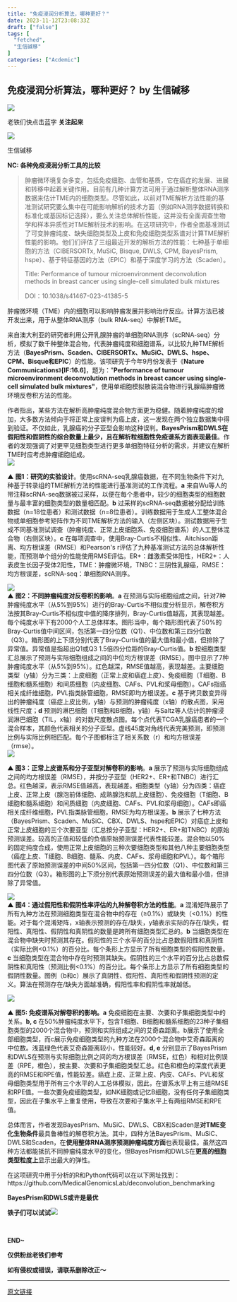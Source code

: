 ```yaml
---
title: "免疫浸润分析算法，哪种更好？"
date: 2023-11-12T23:08:33Z
draft: ["false"]
tags: [
  "fetched",
  "生信碱移"
]
categories: ["Acdemic"]
---
```

免疫浸润分析算法，哪种更好？ by 生信碱移
------
<div><section data-tool="markdown编辑器" data-website="https://markdown.com.cn/editor"><section powered-by="xiumi.us"><section><section powered-by="xiumi.us"><section><section><section powered-by="xiumi.us"><section><section powered-by="xiumi.us"><section><img data-ratio="1.0324675324675325" data-src="https://mmbiz.qpic.cn/mmbiz_gif/lN9Tp5oiaqHFn9Rg6MwMU3ukMR9ROPh7bf7QWHEMwhUBUwSUKFsV8oK9noHic3jLaeJVQewHJcLq1cTXVAat35Tw/640?wx_fmt=gif&amp;tp=wxpic&amp;wxfrom=5&amp;wx_lazy=1" data-type="gif" data-w="154" src="https://mmbiz.qpic.cn/mmbiz_gif/lN9Tp5oiaqHFn9Rg6MwMU3ukMR9ROPh7bf7QWHEMwhUBUwSUKFsV8oK9noHic3jLaeJVQewHJcLq1cTXVAat35Tw/640?wx_fmt=gif&amp;tp=wxpic&amp;wxfrom=5&amp;wx_lazy=1"></section></section></section></section></section><section><section powered-by="xiumi.us"><section><p><span>老铁们快点击蓝字 <strong>关注起来</strong></span></p></section></section></section><section><section powered-by="xiumi.us"><section><section powered-by="xiumi.us"><section><img data-ratio="1.0324675324675325" data-src="https://mmbiz.qpic.cn/mmbiz_gif/lN9Tp5oiaqHFn9Rg6MwMU3ukMR9ROPh7bf7QWHEMwhUBUwSUKFsV8oK9noHic3jLaeJVQewHJcLq1cTXVAat35Tw/640?wx_fmt=gif&amp;tp=wxpic&amp;wxfrom=5&amp;wx_lazy=1" data-type="gif" data-w="154" src="https://mmbiz.qpic.cn/mmbiz_gif/lN9Tp5oiaqHFn9Rg6MwMU3ukMR9ROPh7bf7QWHEMwhUBUwSUKFsV8oK9noHic3jLaeJVQewHJcLq1cTXVAat35Tw/640?wx_fmt=gif&amp;tp=wxpic&amp;wxfrom=5&amp;wx_lazy=1"></section></section></section></section></section></section></section></section></section><section data-mpa-powered-by="yiban.io" data-darkmode-bgcolor-16095509242984="rgb(25, 25, 25)" data-darkmode-original-bgcolor-16095509242984="rgb(255, 255, 255)" data-style='white-space: normal; max-width: 100%; letter-spacing: 0.544px; text-size-adjust: auto; background-color: rgb(255, 255, 255); font-family: "Helvetica Neue", Helvetica, "Hiragino Sans GB", "Microsoft YaHei", Arial, sans-serif; box-sizing: border-box !important; overflow-wrap: break-word !important;'><section data-darkmode-bgcolor-16095509242984="rgb(25, 25, 25)" data-darkmode-original-bgcolor-16095509242984="rgb(255, 255, 255)"><section data-darkmode-bgcolor-16095509242984="rgb(25, 25, 25)" data-darkmode-original-bgcolor-16095509242984="rgb(255, 255, 255)"><section data-id="85660" data-custom="rgb(117, 117, 118)" data-color="rgb(117, 117, 118)" data-darkmode-bgcolor-16095509242984="rgb(25, 25, 25)" data-darkmode-original-bgcolor-16095509242984="rgb(255, 255, 255)"><section data-darkmode-bgcolor-16095509242984="rgb(25, 25, 25)" data-darkmode-original-bgcolor-16095509242984="rgb(255, 255, 255)"><section data-darkmode-bgcolor-16095509242984="rgb(25, 25, 25)" data-darkmode-original-bgcolor-16095509242984="rgb(255, 255, 255)"><section data-darkmode-bgcolor-16095509242984="rgb(25, 25, 25)" data-darkmode-original-bgcolor-16095509242984="rgb(255, 255, 255)"><section data-darkmode-bgcolor-16095509242984="rgb(25, 25, 25)" data-darkmode-original-bgcolor-16095509242984="rgb(255, 255, 255)"><section data-darkmode-bgcolor-16095509242984="rgb(25, 25, 25)" data-darkmode-original-bgcolor-16095509242984="rgb(255, 255, 255)"><section data-id="85660" data-custom="rgb(117, 117, 118)" data-color="rgb(117, 117, 118)" data-darkmode-bgcolor-16095509242984="rgb(25, 25, 25)" data-darkmode-original-bgcolor-16095509242984="rgb(255, 255, 255)"><section data-darkmode-bgcolor-16095509242984="rgb(25, 25, 25)" data-darkmode-original-bgcolor-16095509242984="rgb(255, 255, 255)" data-style="margin-top: 2em; padding-top: 0.5em; padding-bottom: 0.5em; max-width: 100%; border-style: solid none; text-decoration: inherit; border-top-color: rgb(204, 204, 204); border-bottom-color: rgb(204, 204, 204); border-top-width: 1px; border-bottom-width: 1px; box-sizing: border-box !important; overflow-wrap: break-word !important;"><p data-darkmode-bgcolor-16095509242984="rgb(25, 25, 25)" data-darkmode-original-bgcolor-16095509242984="rgb(255, 255, 255)"><span>生信碱移</span></p><section><strong>NC: 各种免疫浸润分析工具的<strong>比较</strong></strong></section></section></section></section></section></section></section></section></section></section></section></section><blockquote data-type="2" data-url="" data-author-name="" data-content-utf8-length="68" data-source-title="" data-darkmode-bgcolor-16095509242984="rgb(25, 25, 25)" data-darkmode-original-bgcolor-16095509242984="rgb(255, 255, 255)" data-darkmode-color-16095509242984="rgba(163, 163, 163, 0.498)" data-darkmode-original-color-16095509242984="rgba(0, 0, 0, 0.498)" data-style='color: rgba(0, 0, 0, 0.498); white-space: normal; max-width: 100%; letter-spacing: 0.544px; font-family: -apple-system-font, system-ui, "Helvetica Neue", "PingFang SC", "Hiragino Sans GB", "Microsoft YaHei UI", "Microsoft YaHei", Arial, sans-serif; background-color: rgb(255, 255, 255); box-sizing: border-box !important; overflow-wrap: break-word !important;'><p><span>肿瘤微环境复杂多变，包括免疫细胞、血管和基质，它在癌症的发展、进展和转移中起着关键作用。目前有几种计算方法可用于通过解析整体RNA测序数据来估计TME内的细胞类型。尽管如此，以前对TME解析方法性能的基准测试研究要么集中在可能影响解析的技术方面（例如RNA测序数据转换和标准化或基因标记选择），要么关注总体解析性能，这并没有全面调查生物学和样本异质性对TME解析技术的影响。在这项研究中，作者全面基准测试了可变肿瘤纯度、缺失细胞类型及上皮和免疫细胞类型系谱对计算TME解析性能的影响。他们们评估了三组最近开发的解析方法的性能：七种基于单细胞的方法（CIBERSORTx, MuSiC, Bisque, DWLS, CPM, BayesPrism, hspe）、基于特征基因的方法（EPIC）和基于深度学习的方法（Scaden）。</span></p><p><span>Title: Performance of tumour microenvironment deconvolution methods in breast cancer using single-cell simulated bulk mixtures</span></p><section><span>DOI：</span><span>10.1038/s41467-023-41385-5</span></section></blockquote></section><section data-tool="markdown编辑器" data-website="https://markdown.com.cn/editor"><p><span>肿瘤微环境（TME）内的细胞可以影响肿瘤发展并影响治疗反应。计算方法已被开发出来，用于从整体RNA测序（bulk RNA-seq）中解析TME。</span></p><p><span><span>来自</span>澳大利亚的研究者利用公开乳腺肿瘤的单细胞RNA测序（scRNA-seq）分析，模拟了数千种整体混合物，代表肿瘤纯度和细胞谱系，以比较九种TME解析方法（<strong>BayesPrism、Scaden、CIBERSORTx、MuSiC、DWLS、hspe、CPM、Bisque和EPIC</strong>）的性能。</span><span>该项研究于今年9月份发表于《<strong><span>Nature Communications</span></strong>》</span><span><strong><span>[IF:16.6]</span></strong></span><span>，题为："<strong><span>Performance of tumour microenvironment deconvolution methods in breast cancer using single-cell simulated bulk mixtures<span>"</span></span></strong>，使用单细胞模拟散装混合物进行乳腺癌肿瘤微环境反卷积方法的性能。</span><span></span></p><section><span>作者指出，某些方法在解析高肿瘤纯度混合物方面更为稳健。随着肿瘤纯度的增加，大多数方法倾向于将正常上皮误判为癌上皮，这一发现在两个独立数据集中得到验证。不仅如此，乳腺癌的分子亚型会影响这种误判。<strong>BayesPrism和DWLS在假阳性和假阴性的综合数量上最少，且在解析粒细胞性免疫谱系方面表现最佳</strong>。作者的发现强调了对更罕见细胞类型进行更多单细胞特征分析的需求，并建议在解析TME时应考虑肿瘤细胞组成<span>。</span></span></section><section><span><img data-backh="840" data-backw="518" data-ratio="1.6222222222222222" data-src="https://mmbiz.qpic.cn/sz_mmbiz_png/LvUIqvYKCeUxzOicw8f9nhDaiarYZZVUFXf3icUe9M1t2svmUJ1ynkEVg4KYic1uV5lYaxsrAjiccx4NEVmfNskz7Ew/640?wx_fmt=png" data-type="png" data-w="1080" src="https://mmbiz.qpic.cn/sz_mmbiz_png/LvUIqvYKCeUxzOicw8f9nhDaiarYZZVUFXf3icUe9M1t2svmUJ1ynkEVg4KYic1uV5lYaxsrAjiccx4NEVmfNskz7Ew/640?wx_fmt=png"></span></section><p>▲ <strong>图1：研究的实验设计</strong>。使用scRNA-seq乳腺癌数据，在不同生物条件下对九种基于转录组的TME解析方法的性能进行基准测试的工作流程。<span><strong>a</strong></span> 来自Wu等人的带注释scRNA-seq数据被过采样，以便在每个患者中，较少的细胞类型的细胞数量与最丰富的细胞类型的数量相匹配。<span><strong>b</strong></span> 过采样的scRNA-seq数据被分配给训练数据（n=18位患者）和测试数据（n=8位患者）。训练数据用于生成人工整体混合物或单细胞参考矩阵作为不同TME解析方法的输入（左侧区块）。测试数据用于生成不同基准测试调查（肿瘤纯度、正常上皮细胞系、免疫细胞谱系）的人工整体混合物（右侧区块）。<span><strong>c</strong></span> 在每项调查中，使用Bray-Curtis不相似性、Aitchison距离、均方根误差（RMSE）和Pearson's r评估了九种基准测试方法的总体解析性能，而预测单个组分的性能使用RMSE评估。ER+：雌激素受体阳性，HER2+：人表皮生长因子受体2阳性，TME：肿瘤微环境，TNBC：三阴性乳腺癌，RMSE：均方根误差，scRNA-seq：单细胞RNA测序。</p><p data-class="mbImgTitle"><span></span></p><section><img data-backh="818" data-backw="518" data-ratio="1.5796296296296297" data-src="https://mmbiz.qpic.cn/sz_mmbiz_png/LvUIqvYKCeUxzOicw8f9nhDaiarYZZVUFXmJ7Gj2ZOJZgKKm6VVZiaXDaVYmR1ByVv8IRQkkK0C1Dic9vPiaJ5Gw1Rw/640?wx_fmt=png" data-type="png" data-w="1080" src="https://mmbiz.qpic.cn/sz_mmbiz_png/LvUIqvYKCeUxzOicw8f9nhDaiarYZZVUFXmJ7Gj2ZOJZgKKm6VVZiaXDaVYmR1ByVv8IRQkkK0C1Dic9vPiaJ5Gw1Rw/640?wx_fmt=png"></section><section>▲ <strong>图2：不同肿瘤纯度对反卷积的影响</strong>。<span><strong>a</strong></span> 在预测与实际细胞组成之间，针对7种肿瘤纯度水平（从5%到95%）进行的Bray-Curtis不相似度分析显示，解卷积方法按其Bray-Curtis不相似度中值的降序排列<span>，Bray-Curtis值越高</span>，其表现越差。每个纯度水平下有2000个人工总体样本。图形当中，每个箱形图代表了50%的Bray-Curtis值中间区间，包括第一四分位数（Q1）、中位数和第三四分位数（Q3）。箱形图的上下须分别代表了Bray-Curtis值的最大值和最小值，但排除了异常值。异常值是指超出Q1或Q3 1.5倍四分位距的Bray-Curtis值。<span><strong>b</strong></span> <span>按细胞类型汇总</span>展示了预测与实际细胞组成之间的中位均方根误差（RMSE）。图中显示了7种肿瘤纯度水平（从5%到95%）。红色越深，RMSE值越高，表现越差。主要细胞类型（y轴）分为三类：上皮细胞（正常上皮和癌症上皮）、免疫细胞（T细胞、B细胞和髓系细胞）和间质细胞（内皮细胞、CAFs、PVL和浆母细胞）。CAFs指癌相关成纤维细胞，PVL指类脉管细胞，RMSE即均方根误差。<span><strong>c</strong></span> 基于拷贝数变异得出的肿瘤纯度（癌症上皮比例，y轴）与预测的肿瘤纯度（x轴）的散点图，采用线性尺度；<span><strong>d</strong></span> 预测的淋巴细胞（T细胞和B细胞，y轴）与Saltz等人估计的肿瘤浸润淋巴细胞（TIL，x轴）的对数尺度散点图。每个点代表TCGA乳腺癌患者的一个混合样本，其颜色代表相关的分子亚型。虚线45度对角线代表完美预测，即预测比例与实际比例相匹配。每个子图都标注了相关系数（r）和均方根误差（rmse）。</section><section><span><img data-backh="541" data-backw="518" data-ratio="1.0435185185185185" data-src="https://mmbiz.qpic.cn/sz_mmbiz_png/LvUIqvYKCeUxzOicw8f9nhDaiarYZZVUFXNaeWP48CYJ8T0eI8KhVDibGCnxVhIRTib8pgMfLqzE9dcuF484ZCJcPA/640?wx_fmt=png" data-type="png" data-w="1080" src="https://mmbiz.qpic.cn/sz_mmbiz_png/LvUIqvYKCeUxzOicw8f9nhDaiarYZZVUFXNaeWP48CYJ8T0eI8KhVDibGCnxVhIRTib8pgMfLqzE9dcuF484ZCJcPA/640?wx_fmt=png"><p>▲<strong> 图3：正常上皮谱系和分子亚型对解卷积的影响</strong>。<span><strong>a</strong></span> 展示了预测与实际细胞组成之间的均方根误差（RMSE），并按分子亚型（HER2+、ER+和TNBC）进行汇总。红色越深，表示RMSE值越高，表现越差。细胞类型（y轴）分为四类：癌症上皮、正常上皮（腺泡前体细胞、成熟腺泡和肌上皮细胞）、免疫细胞（T细胞、B细胞和髓系细胞）和间质细胞（内皮细胞、CAFs、PVL和浆母细胞）。CAFs即癌相关成纤维细胞，PVL指类脉管细胞，RMSE为均方根误差。<span><strong>b</strong></span> 展示了七种方法（BayesPrism、Scaden、MuSiC、CBX、DWLS、hspe和EPIC）对癌症上皮和正常上皮细胞的三个次要亚型（汇总按分子亚型：HER2+、ER+和TNBC）的原始预测误差。较高的正值和较低的负值原始预测误差代表性能较差。混合物以50%的固定纯度合成，使用正常上皮细胞的三种次要细胞类型和其他八种主要细胞类型（癌症上皮、T细胞、B细胞、髓系、内皮、CAFs、浆母细胞和PVL）。每个箱形图代表了原始预测误差的中间50%区间，包括第一四分位数（Q1）、中位数和第三四分位数（Q3）。箱形图的上下须分别代表原始预测误差的最大值和最小值，但排除了异常值。</p></span></section><section><img data-backh="479" data-backw="518" data-ratio="0.924074074074074" data-src="https://mmbiz.qpic.cn/sz_mmbiz_png/LvUIqvYKCeUxzOicw8f9nhDaiarYZZVUFXHs3L3pzoiaSK0miaYgLjaNMYwibY3DaWQKXCBuzfSA8Wwe1NQxX53XuUw/640?wx_fmt=png" data-type="png" data-w="1080" src="https://mmbiz.qpic.cn/sz_mmbiz_png/LvUIqvYKCeUxzOicw8f9nhDaiarYZZVUFXHs3L3pzoiaSK0miaYgLjaNMYwibY3DaWQKXCBuzfSA8Wwe1NQxX53XuUw/640?wx_fmt=png"></section><section>▲ <strong>图4：通过假阳性和假阴性率评估的九种解卷积方法的性能</strong>。<span><strong>a</strong></span> 混淆矩阵展示了所有九种方法在预测细胞类型在混合物中的存在（≥0.1%）或缺失（&lt;0.1%）的性能。对于每个混淆矩阵，x轴表示预测的存在/缺失，y轴表示实际的存在/缺失，假阳性、真阳性、假阴性和真阴性的数量是跨所有细胞类型汇总的。<span><strong>b</strong></span> 当细胞类型在混合物中缺失时预测其存在。假阳性的三个水平的百分比占总数假阳性和真阴性（实际比例&lt;0.1%）的百分比。每个条形上方显示了所有细胞类型的假阳性数量。<span><strong>c</strong></span> 当细胞类型在混合物中存在时预测其缺失。假阴性的三个水平的百分比占总数假阴性和真阳性（预测比例&lt;0.1%）的百分比。每个条形上方显示了所有细胞类型的假阴性数量。图例（b和c）展示了真阴性、假阳性、真阳性和假阴性预测的定义。算法在预测存在/缺失方面越准确，假阳性率和假阴性率就越低。</section><p><span><img data-backh="648" data-backw="518" data-ratio="1.2518518518518518" data-src="https://mmbiz.qpic.cn/sz_mmbiz_png/LvUIqvYKCeUxzOicw8f9nhDaiarYZZVUFXhunKzm6Pzowp5icXhIUkZo6rMcOnCkdIz3XxhBjMJ54V2R2ic1xnCib0Q/640?wx_fmt=png" data-type="png" data-w="1080" src="https://mmbiz.qpic.cn/sz_mmbiz_png/LvUIqvYKCeUxzOicw8f9nhDaiarYZZVUFXhunKzm6Pzowp5icXhIUkZo6rMcOnCkdIz3XxhBjMJ54V2R2ic1xnCib0Q/640?wx_fmt=png"></span></p><p>▲ <strong>图5: 免疫谱系对解卷积的影响。</strong><span><strong>a</strong></span> 免疫细胞在主要、次要和子集细胞类型中的关系。<span><strong>b, c</strong></span> 在50%肿瘤纯度水平下，包含T细胞、B细胞和髓系细胞的23种子集细胞类型的2000个混合物中，预测和实际组成之间的艾奇森距离。<span>b</span>展示了使用全部细胞类型，而c展示免疫细胞类型的九种方法在2000个混合物中艾奇森距离的中位数。浅蓝绿色代表艾奇森距离较小，性能较好。<span><strong>d, e</strong></span> 分别显示了BayesPrism和DWLS在预测与实际细胞比例之间的均方根误差（RMSE，红色）和相对比例误差（RPE，橙色），按主要、次要和子集细胞类型汇总。红色和橙色的深度代表更高的RMSE和RPE值，性能较差。癌症上皮、正常上皮、内皮、CAFs、PVL和浆母细胞类型用于所有三个水平的人工总体模拟，因此，在谱系水平上有三组RMSE和RPE值。一些次要免疫细胞类型，如NK细胞或记忆B细胞，没有任何子集细胞类型，因此在子集水平上重复使用，导致在次要和子集水平上有两组RMSE和RPE值。</p><section><span>总体而言，作者发现BayesPrism、MuSiC、DWLS、CBX和Scaden是</span><strong><span>对TME变化生物条件</span></strong><span>最具鲁棒性的解卷积方法。其中，四种方法BayesPrism、MuSiC、DWLS和Scaden，在</span><strong><span>使用整体RNA测序预测肿瘤纯度方面</span></strong><span>也表现最佳。虽然这四种方法都能抵抗不同肿瘤纯度水平的变化，但BayesPrism和DWLS在</span><strong><span>更高的细胞类型粒度上</span></strong><span>显示出最大的弹性。</span></section><p><span>在这项研究中用于分析的R和Python代码可以在以下网址找到：https://github.com/MedicalGenomicsLab/deconvolution_benchmarking</span></p><p><span><strong><span><strong><span>BayesPrism和DWLS或许是最优</span></strong></span></strong></span></p><p><span><strong><span><strong><span>铁子们可以试试<img data-ratio="1" data-src="https://mmbiz.qpic.cn/sz_mmbiz_png/LvUIqvYKCeUkwLnZTx9EQHh4ic8G1InZ5mKH8tAsZV1ByThwicjibTxfF6nlTdeCM9OIIFbLg33RMxy63D5XfCX4A/640?wx_fmt=png" data-type="png" data-w="128" src="https://mmbiz.qpic.cn/sz_mmbiz_png/LvUIqvYKCeUkwLnZTx9EQHh4ic8G1InZ5mKH8tAsZV1ByThwicjibTxfF6nlTdeCM9OIIFbLg33RMxy63D5XfCX4A/640?wx_fmt=png"></span></strong></span></strong></span></p><p><br></p><section><mp-common-profile data-pluginname="mpprofile" data-id="MzkyNTIzMzYyMA==" data-headimg="http://mmbiz.qpic.cn/mmbiz_png/LvUIqvYKCeXYZNMxRMnjiaicO2a27jDZ2FgQga8TdeQcsGRJRIn2IInkKtfcbbMXOBSViaPXpTOBulUlNzd11pzow/0?wx_fmt=png" data-nickname="生信碱移" data-alias="liudoufu307" data-signature="春来秋至，分享我的所见与所识" data-from="0" data-is_biz_ban="0"></mp-common-profile></section><section><strong><span>END~</span></strong><br></section><p><span><strong>仅供粉丝老铁们参考</strong></span></p><p><strong>如有侵权或错误，请联系删除改正～</strong></p></section><p><mp-style-type data-value="3"></mp-style-type></p></div>  
<hr>
<a href="https://mp.weixin.qq.com/s/X__wt_9DkcjWqkS--EkK2g",target="_blank" rel="noopener noreferrer">原文链接</a>
